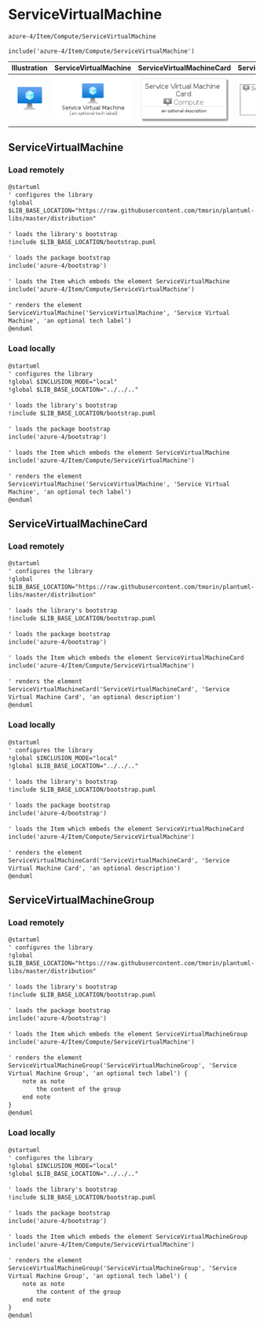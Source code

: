 # ServiceVirtualMachine


```text
azure-4/Item/Compute/ServiceVirtualMachine
```

```text
include('azure-4/Item/Compute/ServiceVirtualMachine')
```



| Illustration | ServiceVirtualMachine | ServiceVirtualMachineCard | ServiceVirtualMachineGroup |
| :---: | :---: | :---: | :---: |
| ![illustration for Illustration](../../../azure-4/Item/Compute/ServiceVirtualMachine.png) | ![illustration for ServiceVirtualMachine](../../../azure-4/Item/Compute/ServiceVirtualMachine.Local.png) | ![illustration for ServiceVirtualMachineCard](../../../azure-4/Item/Compute/ServiceVirtualMachineCard.Local.png) | ![illustration for ServiceVirtualMachineGroup](../../../azure-4/Item/Compute/ServiceVirtualMachineGroup.Local.png) |




## ServiceVirtualMachine

### Load remotely
```plantuml
@startuml
' configures the library
!global $LIB_BASE_LOCATION="https://raw.githubusercontent.com/tmorin/plantuml-libs/master/distribution"

' loads the library's bootstrap
!include $LIB_BASE_LOCATION/bootstrap.puml

' loads the package bootstrap
include('azure-4/bootstrap')

' loads the Item which embeds the element ServiceVirtualMachine
include('azure-4/Item/Compute/ServiceVirtualMachine')

' renders the element
ServiceVirtualMachine('ServiceVirtualMachine', 'Service Virtual Machine', 'an optional tech label')
@enduml
```

### Load locally
```plantuml
@startuml
' configures the library
!global $INCLUSION_MODE="local"
!global $LIB_BASE_LOCATION="../../.."

' loads the library's bootstrap
!include $LIB_BASE_LOCATION/bootstrap.puml

' loads the package bootstrap
include('azure-4/bootstrap')

' loads the Item which embeds the element ServiceVirtualMachine
include('azure-4/Item/Compute/ServiceVirtualMachine')

' renders the element
ServiceVirtualMachine('ServiceVirtualMachine', 'Service Virtual Machine', 'an optional tech label')
@enduml
```

## ServiceVirtualMachineCard

### Load remotely
```plantuml
@startuml
' configures the library
!global $LIB_BASE_LOCATION="https://raw.githubusercontent.com/tmorin/plantuml-libs/master/distribution"

' loads the library's bootstrap
!include $LIB_BASE_LOCATION/bootstrap.puml

' loads the package bootstrap
include('azure-4/bootstrap')

' loads the Item which embeds the element ServiceVirtualMachineCard
include('azure-4/Item/Compute/ServiceVirtualMachine')

' renders the element
ServiceVirtualMachineCard('ServiceVirtualMachineCard', 'Service Virtual Machine Card', 'an optional description')
@enduml
```

### Load locally
```plantuml
@startuml
' configures the library
!global $INCLUSION_MODE="local"
!global $LIB_BASE_LOCATION="../../.."

' loads the library's bootstrap
!include $LIB_BASE_LOCATION/bootstrap.puml

' loads the package bootstrap
include('azure-4/bootstrap')

' loads the Item which embeds the element ServiceVirtualMachineCard
include('azure-4/Item/Compute/ServiceVirtualMachine')

' renders the element
ServiceVirtualMachineCard('ServiceVirtualMachineCard', 'Service Virtual Machine Card', 'an optional description')
@enduml
```

## ServiceVirtualMachineGroup

### Load remotely
```plantuml
@startuml
' configures the library
!global $LIB_BASE_LOCATION="https://raw.githubusercontent.com/tmorin/plantuml-libs/master/distribution"

' loads the library's bootstrap
!include $LIB_BASE_LOCATION/bootstrap.puml

' loads the package bootstrap
include('azure-4/bootstrap')

' loads the Item which embeds the element ServiceVirtualMachineGroup
include('azure-4/Item/Compute/ServiceVirtualMachine')

' renders the element
ServiceVirtualMachineGroup('ServiceVirtualMachineGroup', 'Service Virtual Machine Group', 'an optional tech label') {
    note as note
        the content of the group
    end note
}
@enduml
```

### Load locally
```plantuml
@startuml
' configures the library
!global $INCLUSION_MODE="local"
!global $LIB_BASE_LOCATION="../../.."

' loads the library's bootstrap
!include $LIB_BASE_LOCATION/bootstrap.puml

' loads the package bootstrap
include('azure-4/bootstrap')

' loads the Item which embeds the element ServiceVirtualMachineGroup
include('azure-4/Item/Compute/ServiceVirtualMachine')

' renders the element
ServiceVirtualMachineGroup('ServiceVirtualMachineGroup', 'Service Virtual Machine Group', 'an optional tech label') {
    note as note
        the content of the group
    end note
}
@enduml
```

